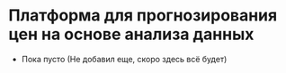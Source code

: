 # Платформа для прогнозирования цен на основе анализа данных

* Пока пусто (Не добавил еще, скоро здесь всё будет)
